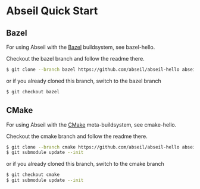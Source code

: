 # Abseil Quick Start #

## Bazel ##

For using Abseil with the [Bazel](http://www.bazel.io) buildsystem,
see bazel-hello.

Checkout the bazel branch and follow the readme there.

```bash
$ git clone --branch bazel https://github.com/abseil/abseil-hello abseil-hello
```

or if you already cloned this branch, switch to the bazel branch

```bash
$ git checkout bazel
```

## CMake ##

For using Abseil with the [CMake](https://cmake.org/) meta-buildsystem,
see cmake-hello.

Checkout the cmake branch and follow the readme there.

```bash
$ git clone --branch cmake https://github.com/abseil/abseil-hello abseil-hello
$ git submodule update --init
```

or if you already cloned this branch, switch to the cmake branch

```bash
$ git checkout cmake
$ git submodule update --init
```
